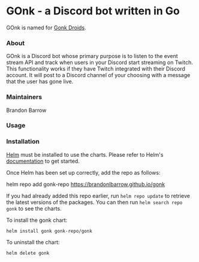 # GOnk - a Discord bot written in Go
GOnk is named for [Gonk Droids](https://starwars.fandom.com/wiki/GNK_power_droid).

### About
GOnk is a Discord bot whose primary purpose is to listen to the event stream API and track when users in your Discord start streaming on Twitch.
This functionality works if they have Twitch integrated with their Discord account. It will post to a Discord channel of your choosing with a message
that the user has gone live.

### Maintainers
Brandon Barrow

### Usage

### Installation

[Helm](https://helm.sh) must be installed to use the charts.  Please refer to
Helm's [documentation](https://helm.sh/docs) to get started.

Once Helm has been set up correctly, add the repo as follows:

  helm repo add gonk-repo https://brandonlbarrow.github.io/gonk

If you had already added this repo earlier, run `helm repo update` to retrieve
the latest versions of the packages.  You can then run `helm search repo
gonk` to see the charts.

To install the gonk chart:

    helm install gonk gonk-repo/gonk

To uninstall the chart:

    helm delete gonk